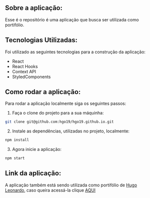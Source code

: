 ## Sobre a aplicação:
Esse é o repositório é uma aplicação que busca ser utilizada como portifólio.

## Tecnologias Utilizadas:
Foi utilizado as seguintes tecnologias para a construção da aplicação:
- React
- React Hooks
- Context API
- StyledComponents

## Como rodar a aplicação:

Para rodar a aplicação localmente siga os seguintes passos:

1. Faça o clone do projeto para a sua máquinha:
```bash
git clone git@github.com:hgo19/hgo19.github.io.git
```

2. Instale as dependências, utilizadas no projeto, localmente:
```bash
npm install
```

3. Agora inicie a aplicação:
```bash
npm start
```

## Link da aplicação:
A aplicação também está sendo utilizada como portifólio de [Hugo Leonardo](https://www.linkedin.com/in/hugo-leop/), caso queira acessá-la clique [AQUI](https://hgo19.github.io/)
